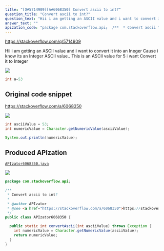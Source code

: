 ```yaml
---
title: "[Q#5714909][A#6068350] Convert ascii to int?"
question_title: "Convert ascii to int?"
question_text: "Hii i am getting an ASCII value and i want to convert it into an Ineger Cause i know its an Integer ASCII value.. This is an ASCII value for 5 i want  Convert it to Integer"
answer_text: ""
apization_code: "package com.stackoverflow.api;  /**  * Convert ascii to int?  *  * @author APIzator  * @see <a href=\"https://stackoverflow.com/a/6068350\">https://stackoverflow.com/a/6068350</a>  */ public class APIzator6068350 {    public static int convertAscii(int asciiValue) throws Exception {     int numericValue = Character.getNumericValue(asciiValue);     return numericValue;   } }"
---
```


https://stackoverflow.com/q/5714909

Hii i am getting an ASCII value and i want to convert it into an Ineger Cause i know its an Integer ASCII value..
This is an ASCII value for 5 i want  Convert it to Integer


<div class="code-logo"><img src="/stackoverflow.png" /></div>

```java
int a=53
```


## Original code snippet

https://stackoverflow.com/a/6068350



<div class="code-logo"><img src="/stackoverflow.png" /></div>

```java
int asciiValue = 53;
int numericValue = Character.getNumericValue(asciiValue);

System.out.println(numericValue);
```

## Produced APIzation

[`APIzator6068350.java`](https://github.com/pasqualesalza/apization/raw/main/data/search/APIzator6068350.java)

<div class="code-logo"><img src="/apizator.png" /></div>

```java
package com.stackoverflow.api;

/**
 * Convert ascii to int?
 *
 * @author APIzator
 * @see <a href="https://stackoverflow.com/a/6068350">https://stackoverflow.com/a/6068350</a>
 */
public class APIzator6068350 {

  public static int convertAscii(int asciiValue) throws Exception {
    int numericValue = Character.getNumericValue(asciiValue);
    return numericValue;
  }
}

```